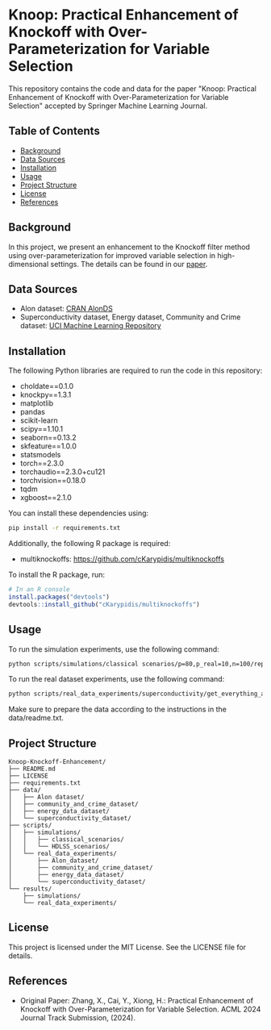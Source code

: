 # Knoop: Practical Enhancement of Knockoff with Over-Parameterization for Variable Selection

This repository contains the code and data for the paper "Knoop: Practical Enhancement of Knockoff with Over-Parameterization for Variable Selection" accepted by Springer Machine Learning Journal.

## Table of Contents
- [Background](#background)
- [Data Sources](#data-sources)
- [Installation](#installation)
- [Usage](#usage)
- [Project Structure](#project-structure)
- [License](#license)
- [References](#references)

## Background
In this project, we present an enhancement to the Knockoff filter method using over-parameterization for improved variable selection in high-dimensional settings. The details can be found in our [paper](https://openreview.net/forum?id=jWeyv03uXM&noteId=jWeyv03uXM).

## Data Sources
- Alon dataset: [CRAN AlonDS](https://search.r-project.org/CRAN/refmans/HiDimDA/html/AlonDS.html)
- Superconductivity dataset, Energy dataset, Community and Crime dataset: [UCI Machine Learning Repository](https://archive.ics.uci.edu/datasets)

## Installation
The following Python libraries are required to run the code in this repository:

- choldate==0.1.0
- knockpy==1.3.1
- matplotlib
- pandas
- scikit-learn
- scipy==1.10.1
- seaborn==0.13.2
- skfeature==1.0.0
- statsmodels
- torch==2.3.0
- torchaudio==2.3.0+cu121
- torchvision==0.18.0
- tqdm
- xgboost==2.1.0

You can install these dependencies using:
```bash
pip install -r requirements.txt
```
Additionally, the following R package is required:
- multiknockoffs:  https://github.com/cKarypidis/multiknockoffs

To install the R package, run:
```R
# In an R console
install.packages("devtools")
devtools::install_github("cKarypidis/multiknockoffs")
```

## Usage
To run the simulation experiments, use the following command:
```bash
python scripts/simulations/classical scenarios/p=80,p_real=10,n=100/repeats.py
```
To run the real dataset experiments, use the following command:
```bash
python scripts/real_data_experiments/superconductivity/get_everything_about_BestKFeatures.py
```
Make sure to prepare the data according to the instructions in the data/readme.txt.

## Project Structure
```plaintext
Knoop-Knockoff-Enhancement/
├── README.md
├── LICENSE
├── requirements.txt
├── data/
│   ├── Alon dataset/
│   ├── community_and_crime_dataset/
│   ├── energy_data_dataset/
│   └── superconductivity_dataset/
├── scripts/
│   ├── simulations/
│   │   ├── classical_scenarios/
│   │   └── HDLSS_scenarios/
│   └── real_data_experiments/
│       ├── Alon_dataset/
│       ├── community_and_crime_dataset/
│       ├── energy_data_dataset/
│       └── superconductivity_dataset/
└── results/
    ├── simulations/
    └── real_data_experiments/
```

## License
This project is licensed under the MIT License. See the LICENSE file for details.

## References
- Original Paper: Zhang, X., Cai, Y., Xiong, H.: Practical Enhancement of Knockoff with Over-Parameterization for Variable Selection. ACML 2024 Journal Track Submission, (2024).

